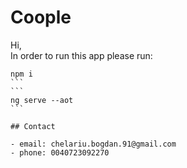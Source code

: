 # Coople

Hi,<br />
In order to run this app please run:

   ````
   npm i
   ```
   ```
   ng serve --aot
   ```

## Contact

 - email: chelariu.bogdan.91@gmail.com
 - phone: 0040723092270
